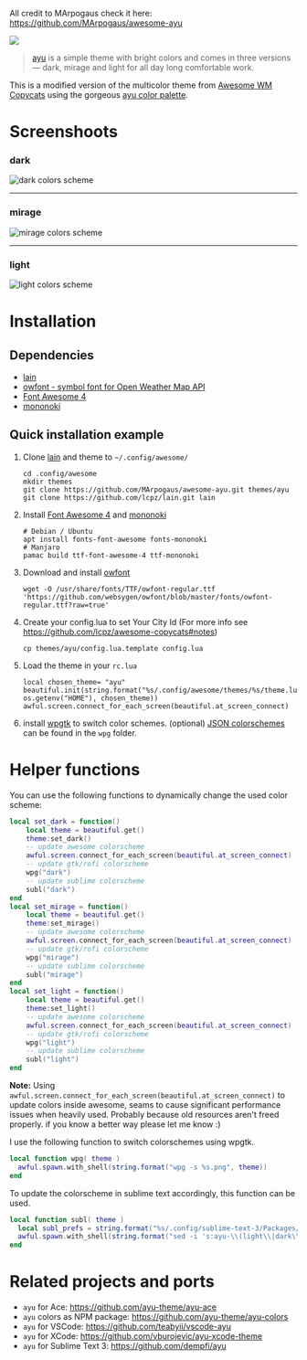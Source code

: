 All credit to MArpogaus
check it here: https://github.com/MArpogaus/awesome-ayu

![](img/ayu.png)

> [ayu][] is a simple theme with bright colors and comes in three versions — dark, mirage and light for all day long comfortable work.

This is a modified version of the multicolor theme from [Awesome WM Copycats][awesome-copycats] using the gorgeous [ayu color palette][ayu-colors].

# Screenshoots

### dark

![dark colors scheme](img/dark.png)

---

### mirage

![mirage colors scheme](img/mirage.png)

---

### light

![light colors scheme](img/light.png)


# Installation

## Dependencies

 * [lain][lain]
 * [owfont - symbol font for Open Weather Map API][owfont]
 * [Font Awesome 4][FontAwesome4]
 * [mononoki][mononoki]

## Quick installation example

 1. Clone [lain][lain] and theme to `~/.config/awesome/`
    ```shell
    cd .config/awesome
    mkdir themes
    git clone https://github.com/MArpogaus/awesome-ayu.git themes/ayu
    git clone https://github.com/lcpz/lain.git lain
    ```

 1. Install [Font Awesome 4][FontAwesome4] and [mononoki][mononoki]
    ```shell
    # Debian / Ubuntu
    apt install fonts-font-awesome fonts-mononoki
    # Manjaro
    pamac build ttf-font-awesome-4 ttf-mononoki
    ```
 
 1. Download and install [owfont][owfont]
    ```shell
    wget -O /usr/share/fonts/TTF/owfont-regular.ttf 'https://github.com/websygen/owfont/blob/master/fonts/owfont-regular.ttf?raw=true'
    ```

 1. Create your config.lua to set Your City Id (For more info see https://github.com/lcpz/awesome-copycats#notes)
    ```shell
    cp themes/ayu/config.lua.template config.lua
    ```
 
 1. Load the theme in your `rc.lua`
    ```shell
    local chosen_theme= "ayu"
    beautiful.init(string.format("%s/.config/awesome/themes/%s/theme.lua", os.getenv("HOME"), chosen_theme))
    awful.screen.connect_for_each_screen(beautiful.at_screen_connect)
    ```

 1. install [wpgtk][wpgtk] to switch color schemes. (optional)
    [JSON colorschemes][JsonColorschemes] can be found in the `wpg` folder.

# Helper functions

You can use the following functions to dynamically change the used color scheme:

```lua
local set_dark = function() 
    local theme = beautiful.get()
    theme:set_dark()
    -- update awesome colorscheme 
    awful.screen.connect_for_each_screen(beautiful.at_screen_connect)
    -- update gtk/rofi colorscheme
    wpg("dark")
    -- update sublime colorscheme
    subl("dark")
end
local set_mirage = function() 
    local theme = beautiful.get()
    theme:set_mirage()
    -- update awesome colorscheme 
    awful.screen.connect_for_each_screen(beautiful.at_screen_connect)
    -- update gtk/rofi colorscheme
    wpg("mirage")
    -- update sublime colorscheme
    subl("mirage")
end
local set_light = function() 
    local theme = beautiful.get()
    theme:set_light()
    -- update awesome colorscheme 
    awful.screen.connect_for_each_screen(beautiful.at_screen_connect)
    -- update gtk/rofi colorscheme
    wpg("light")
    -- update sublime colorscheme
    subl("light")
end
```

**Note:** Using `awful.screen.connect_for_each_screen(beautiful.at_screen_connect)` to update colors inside awesome, seams to cause significant performance issues when heavily used. Probably because old resources aren't freed properly. if you know a better way please let me know :)

I use the following function to switch colorschemes using wpgtk.
```lua
local function wpg( theme )
  awful.spawn.with_shell(string.format("wpg -s %s.png", theme))
end
```

To update the colorscheme in sublime text accordingly, this function can be used.
```lua
local function subl( theme )
  local subl_prefs = string.format("%s/.config/sublime-text-3/Packages/User/Preferences.sublime-settings", os.getenv("HOME"))
  awful.spawn.with_shell(string.format("sed -i 's:ayu-\\(light\\|dark\\|mirage\\):ayu-%s:' '%s'", theme, subl_prefs))
end
```

# Related projects and ports

- `ayu` for Ace: https://github.com/ayu-theme/ayu-ace
- `ayu` colors as NPM package: https://github.com/ayu-theme/ayu-colors
- `ayu` for VSCode: https://github.com/teabyii/vscode-ayu
- `ayu` for XCode: https://github.com/vburojevic/ayu-xcode-theme
- `ayu` for Sublime Text 3: https://github.com/dempfi/ayu

[ayu]: https://github.com/dempfi/ayu/blob/master/README.md
[awesome-copycats]: https://github.com/lcpz/awesome-copycats
[ayu-colors]: https://github.com/ayu-theme/ayu-colors
[lain]: https://github.com/lcpz/lain
[owfont]: http://websygen.github.io/owfont/
[FontAwesome4]: https://github.com/FortAwesome/Font-Awesome
[mononoki]: https://madmalik.github.io/mononoki/
[wpgtk]: https://github.com/deviantfero/wpgtk
[JsonColorschemes]: https://github.com/deviantfero/wpgtk/wiki/Colorschemes#import-a-colorscheme
